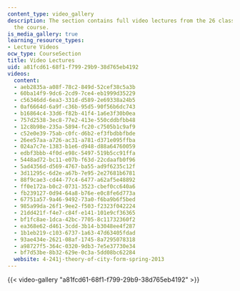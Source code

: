 ```yaml
---
content_type: video_gallery
description: The section contains full video lectures from the 26 class sessions of
  the course.
is_media_gallery: true
learning_resource_types:
- Lecture Videos
ocw_type: CourseSection
title: Video Lectures
uid: a81fcd61-68f1-f799-29b9-38d765eb4192
videos:
  content:
  - aeb2835a-a08f-78c2-849d-52cef38c5a3b
  - 60ba14f9-9dc6-2cd9-7ce4-eb1999d35229
  - c56346dd-6ea3-331d-d589-2e69338a24b5
  - 0af6664d-6a9f-c36b-95d5-90f56b6dc743
  - b16864c4-33d6-f82b-41f4-1a6e3f30b0ea
  - 757d2538-3ec8-77e2-413e-550cddbfbb48
  - 12c8b98e-235a-5894-fc20-c7505b1c9af9
  - c52e0e39-75ab-c0fc-d6b2-ef3fbdbbfbde
  - 26ee57aa-a726-ac31-a781-d371e095ffba
  - 024a7c7e-1383-b1e6-d948-d88a64760059
  - edbf3bbb-4f0d-e98c-5497-519b5cc91ffa
  - 5448ad72-bc11-e07b-f63d-22cdaafb0f96
  - 5ad4356d-d569-4767-ba55-ad9f6235c12f
  - 3d11295c-6d2e-a67b-7e95-2e27681b6781
  - 88f9cae3-cd44-77c4-6477-a62af5e48892
  - ff0e172a-b0c2-0731-3523-cbef0cc640a6
  - fb239127-0d94-64a8-b76e-e0c8fe6d773a
  - 67751a57-9a46-9492-73a0-f6ba9b6f5bed
  - 985a99da-26f1-9ee2-f503-f2323f042224
  - 21dd421f-f4e7-c84f-e141-101e9cf36365
  - bf1fc8ae-1dca-42bc-7705-8c11732360f2
  - ea368e62-d461-3cdd-3b14-b3048ee4f287
  - 1b1eb219-c103-6737-1a63-47d63405fdad
  - 93ae434e-2621-08af-1745-8a7295078318
  - a98727f5-364c-0320-9db3-7e5e37730e34
  - bf7d53be-8b32-629e-0c3a-5dd08bc62284
  website: 4-241j-theory-of-city-form-spring-2013
---
```



{{< video-gallery "a81fcd61-68f1-f799-29b9-38d765eb4192" >}}

